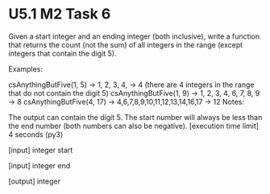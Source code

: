 # U5.1 M2 Task 6
Given a start integer and an ending integer (both inclusive), write a function that returns the count (not the sum) of all integers in the range (except integers that contain the digit 5).

Examples:

csAnythingButFive(1, 5) -> 1, 2, 3, 4, -> 4 (there are 4 integers in the range that do not contain the digit 5)
csAnythingButFive(1, 9) -> 1, 2, 3, 4, 6, 7, 8, 9 -> 8
csAnythingButFive(4, 17) -> 4,6,7,8,9,10,11,12,13,14,16,17 -> 12
Notes:

The output can contain the digit 5.
The start number will always be less than the end number (both numbers can also be negative).
[execution time limit] 4 seconds (py3)

[input] integer start

[input] integer end

[output] integer